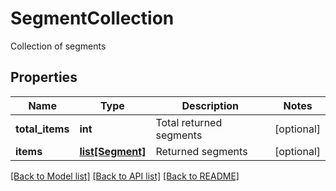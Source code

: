 # SegmentCollection

Collection of segments
## Properties
Name | Type | Description | Notes
------------ | ------------- | ------------- | -------------
**total_items** | **int** | Total returned segments | [optional] 
**items** | [**list[Segment]**](Segment.md) | Returned segments | [optional] 

[[Back to Model list]](../README.md#documentation-for-models) [[Back to API list]](../README.md#documentation-for-api-endpoints) [[Back to README]](../README.md)


